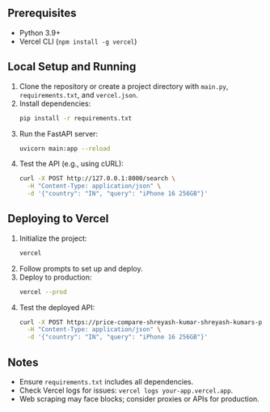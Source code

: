## Prerequisites
- Python 3.9+
- Vercel CLI (`npm install -g vercel`)

## Local Setup and Running
1. Clone the repository or create a project directory with `main.py`, `requirements.txt`, and `vercel.json`.
2. Install dependencies:
   ```bash
   pip install -r requirements.txt
   ```
3. Run the FastAPI server:
   ```bash
   uvicorn main:app --reload
   ```
4. Test the API (e.g., using cURL):
   ```bash
   curl -X POST http://127.0.0.1:8000/search \
     -H "Content-Type: application/json" \
     -d '{"country": "IN", "query": "iPhone 16 256GB"}'
   ```

## Deploying to Vercel
1. Initialize the project:
   ```bash
   vercel
   ```
2. Follow prompts to set up and deploy.
3. Deploy to production:
   ```bash
   vercel --prod
   ```
4. Test the deployed API:
   ```bash
   curl -X POST https://price-compare-shreyash-kumar-shreyash-kumars-projects.vercel.app/search \
     -H "Content-Type: application/json" \
     -d '{"country": "IN", "query": "iPhone 16 256GB"}'
   ```

## Notes
- Ensure `requirements.txt` includes all dependencies.
- Check Vercel logs for issues: `vercel logs your-app.vercel.app`.
- Web scraping may face blocks; consider proxies or APIs for production.
